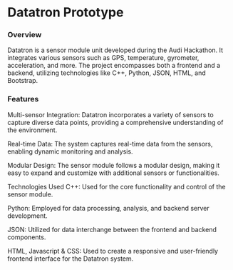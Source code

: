 # Datatron Prototype

<h3> Overview </h3>
Datatron is a sensor module unit developed during the Audi Hackathon. It integrates various sensors such as GPS, temperature, gyrometer, acceleration, and more. The project encompasses both a frontend and a backend, utilizing technologies like C++, Python, JSON, HTML, and Bootstrap.

<h3> Features </h3>
Multi-sensor Integration: Datatron incorporates a variety of sensors to capture diverse data points, providing a comprehensive understanding of the environment.

Real-time Data: The system captures real-time data from the sensors, enabling dynamic monitoring and analysis.

Modular Design: The sensor module follows a modular design, making it easy to expand and customize with additional sensors or functionalities.

Technologies Used
C++: Used for the core functionality and control of the sensor module.

Python: Employed for data processing, analysis, and backend server development.

JSON: Utilized for data interchange between the frontend and backend components.

HTML, Javascript & CSS: Used to create a responsive and user-friendly frontend interface for the Datatron system.

